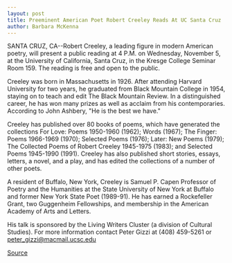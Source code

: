 ```yaml
---
layout: post
title: Preeminent American Poet Robert Creeley Reads At UC Santa Cruz
author: Barbara McKenna
---
```


SANTA CRUZ, CA--Robert Creeley, a leading figure in modern American  poetry, will present a public reading at 4 P.M. on Wednesday, November 5, at  the University of California, Santa Cruz, in the Kresge College Seminar Room  159\. The reading is free and open to the public.

Creeley was born in Massachusetts in 1926. After attending Harvard  University for two years, he graduated from Black Mountain College in 1954,  staying on to teach and edit The Black Mountain Review. In a distinguished  career, he has won many prizes as well as acclaim from his contemporaries.  According to John Ashbery, "He is the best we have."

Creeley has published over 80 books of poems, which have generated  the collections For Love: Poems 1950-1960 (1962); Words (1967); The  Finger: Poems 1966-1969 (1970); Selected Poems (1976); Later: New Poems  (1979); The Collected Poems of Robert Creeley 1945-1975 (1983); and  Selected Poems 1945-1990 (1991). Creeley has also published short stories,  essays, letters, a novel, and a play, and has edited the collections of a  number of other poets.

A resident of Buffalo, New York, Creeley is Samuel P. Capen Professor  of Poetry and the Humanities at the State University of New York at Buffalo  and former New York State Poet (1989-91). He has earned a Rockefeller  Grant, two Guggenheim Fellowships, and membership in the American  Academy of Arts and Letters.

His talk is sponsored by the Living Writers Cluster (a division of  Cultural Studies). For more information contact Peter Gizzi at (408) 459-5261 or  peter_gizzi@macmail.ucsc.edu

[Source](http://www1.ucsc.edu/news_events/press_releases/archive/97-98/10-97/102097-Preeminent_american.html "Permalink to 102097-Preeminent_american")
